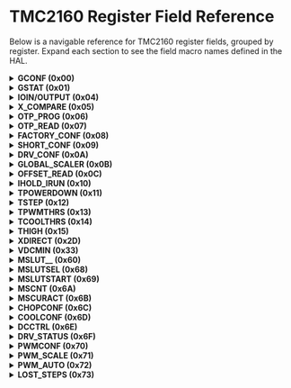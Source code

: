 <!-- markdownlint-disable MD033 -->
# TMC2160 Register Field Reference

Below is a navigable reference for TMC2160 register fields, grouped by register. Expand each section to see the field macro names defined in the HAL.

<details>
<summary><b>GCONF (0x00)</b></summary>

- **TMC2160_RECALIBRATE_FIELD**:  
  1 = Zero crossing recalibration during driver disable (via ENN or via TOFF setting)
- **TMC2160_FASTSTANDSTILL_FIELD**:  
  Timeout for step execution until standstill detection.  
  1 = Short time: 2^18 clocks  
  0 = Normal time: 2^20 clocks
- **TMC2160_EN_PWM_MODE_FIELD**:  
  1 = stealthChop voltage PWM mode enabled (depending on velocity thresholds). Switch from off to on state while in stand-still and at IHOLD = nominal IRUN current, only.
- **TMC2160_MULTISTEP_FILT_FIELD**:  
  1 = Enable step input filtering for stealthChop optimization with external step source (default = 1)
- **TMC2160_SHAFT_FIELD**:  
  1 = Inverse motor direction
- **TMC2160_DIAG0_ERROR__ONLY_WITH_SD_MODE_1__FIELD**:  
  1 = Enable DIAG0 active on driver errors: Over temperature (ot), short to GND (s2g), undervoltage chargepump (uv_cp). DIAG0 always shows the reset-status, i.e. is active low during reset condition.
- **TMC2160_DIAG0_OTPW__ONLY_WITH_SD_MODE_1__FIELD**:  
  1 = Enable DIAG0 active on driver over temperature prewarning (otpw)
- **TMC2160_DIAG0_STALL_FIELD**:  
  1 = Enable DIAG0 active on motor stall (set TCOOLTHRS before using this feature)
- **TMC2160_DIAG1_STALL_FIELD**:  
  1 = Enable DIAG1 active on motor stall (set TCOOLTHRS before using this feature)
- **TMC2160_DIAG1_INDEX_FIELD**:  
  1 = Enable DIAG1 active on index position (microstep look up table position 0)
- **TMC2160_DIAG1_ONSTATE_FIELD**:  
  1 = Enable DIAG1 active when chopper is on (for the coil which is in the second half of the fullstep)
- **TMC2160_DIAG1_STEPS_SKIPPED_FIELD**:  
  1 = Enable output toggle when steps are skipped in dcStep mode (increment of LOST_STEPS). Do not enable in conjunction with other DIAG1 options.
- **TMC2160_DIAG0_INT_PUSHPULL_FIELD**:  
  0 = DIAG0 is open collector output (active low)  
  1 = Enable DIAG0 push pull output (active high)
- **TMC2160_DIAG1_POSCOMP_PUSHPULL_FIELD**:  
  0 = DIAG1 is open collector output (active low)  
  1 = Enable DIAG1 push pull output (active high)
- **TMC2160_SMALL_HYSTERESIS_FIELD**:  
  Modifies TSTEP threshold hysteresis from 1/16 to 1/32 for finer velocity thresholding. Use for applications requiring reduced jitter sensitivity.
- **TMC2160_STOP_ENABLE_FIELD**:  
  Enables stop-on-stall function when using internal motion controller. 1 = Stop motor on stall event, 0 = Ignore stall event for stopping.
- **TMC2160_DIRECT_MODE_FIELD**:  
  Enables direct coil current mode. 1 = Bypass sequencer, use XDIRECT register for coil currents. 0 = Normal sequencer operation.
- **TMC2160_TEST_MODE_FIELD**:  
  Reserved for factory test mode. Should remain 0 during normal operation.
<!-- Add more field descriptions as you provide them -->
</details>

<details>
<summary><b>GSTAT (0x01)</b></summary>

- **TMC2160_RESET_FIELD**:  
  1 = Indicates that the IC has been reset. All registers have been cleared to reset values.
- **TMC2160_DRV_ERR_FIELD**:  
  1 = Indicates that the driver has been shut down due to overtemperature or short circuit detection. Read DRV_STATUS for details. The flag can only be cleared when the temperature is below the limit again.
- **TMC2160_UV_CP_FIELD**:  
  1 = Indicates an undervoltage on the charge pump. The driver is disabled during undervoltage. This flag is latched for information.

<blockquote>
<b>Note:</b> Re-write with '1' bit to clear respective flags.
</blockquote>
</details>

<details>
<summary><b>IOIN/OUTPUT (0x04)</b></summary>

- **TMC2160_STEP_FIELD**:  
  STEP input pin
- **TMC2160_DIR_FIELD**:  
  DIR input pin
- **TMC2160_DCEN_CFG4_FIELD**:  
  DCEN_CFG4 input pin
- **TMC2160_DCIN_CFG5_FIELD**:  
  DCIN_CFG5 input pin
- **TMC2160_DRV_ENN_FIELD**:  
  DRV_ENN input pin
- **TMC2160_DCO_CFG6_FIELD**:  
  DCO_CFG6 input pin
- **TMC2160_VERSION_FIELD**:  
  VERSION: 0x30 = first version of the IC
- **TMC2160_OUTPUT_PIN_POLARITY_FIELD**:  
  Identical numbers mean full digital compatibility.

</details>

<details>
<summary><b>X_COMPARE (0x05)</b></summary>

- TMC2160_X_COMPARE_FIELD

</details>

<details>
<summary><b>OTP_PROG (0x06)</b></summary>

- TMC2160_OTPBIT_FIELD
- TMC2160_OTPBYTE_FIELD
- TMC2160_OTPMAGIC_FIELD

</details>

<details>
<summary><b>OTP_READ (0x07)</b></summary>

- TMC2160_OTP_TBL_FIELD
- TMC2160_OTP_BBM_FIELD
- TMC2160_OTP_S2_LEVEL_FIELD
- TMC2160_OTP_FCLKTRIM_FIELD

</details>

<details>
<summary><b>FACTORY_CONF (0x08)</b></summary>

- TMC2160_FCLKTRIM_FIELD

</details>

<details>
<summary><b>SHORT_CONF (0x09)</b></summary>

- TMC2160_S2VS_LEVEL_FIELD
- TMC2160_S2GND_LEVEL_FIELD
- TMC2160_SHORTFILTER_FIELD
- TMC2160_SHORTDELAY_FIELD

</details>

<details>
<summary><b>DRV_CONF (0x0A)</b></summary>

- **TMC2160_BBMTIME_FIELD**:  
  BBMTIME: Break-Before make delay  
  0=shortest (100ns) ... 16 (200ns) ... 24=longest (375ns)  

  >24 not recommended, use BBMCLKS instead  
  _Hint:_ Choose the lowest setting safely covering the switching event in order to avoid bridge cross-conduction. Add roughly 30% of reserve.  
  _(Reset Default = 0)_
- **TMC2160_BBMCLKS_FIELD**:  
  BBMCLKS: Digital BBM time in clock cycles (typ. 83ns).  
  0..15: The longer setting rules (BBMTIME vs. BBMCLKS).  
  _(Reset Default: OTP 4 or 2)_
- **TMC2160_OTSELECT_FIELD**:  
  OTSELECT: Selection of over temperature level for bridge disable, switch on after cool down to 120°C / OTPW level.  
  00: 150°C  
  01: 143°C  
  10: 136°C (not recommended when VSA > 24V)  
  11: 120°C (not recommended, no hysteresis)  
  _Hint:_ Adapt overtemperature threshold as required to protect the MOSFETs or other components on the PCB.  
  _(Reset Default = %00)_
- **TMC2160_DRVSTRENGTH_FIELD**:  
  DRVSTRENGTH: Selection of gate driver current. Adapts the gate driver current to the gate charge of the external MOSFETs.  
  00: weak  
  01: weak+TC (medium above OTPW level)  
  10: medium  
  11: strong  
  _Hint:_ Choose the lowest setting giving slopes <100ns.  
  _(Reset Default = %10)_
- **TMC2160_FILT_ISENSE_FIELD**:  
  FILT_ISENSE: Filter time constant of sense amplifier to suppress ringing and coupling from second coil operation  
  00: low – 100ns  
  01: – 200ns  
  10: – 300ns  
  11: high – 400ns  
  _Hint:_ Increase setting if motor chopper noise occurs due to cross-coupling of both coils.  
  _(Reset Default = %00)_

</details>

<details>
<summary><b>GLOBAL_SCALER (0x0B)</b></summary>

- **TMC2160_GLOBAL_SCALER_FIELD**:  
  Global scaling of Motor current. This value is multiplied to the current scaling in order to adapt a drive to a certain motor type. This value should be chosen before tuning other settings, because it also influences chopper hysteresis.  
  0: Full Scale (or write 256)  
  1 ... 31: Not allowed for operation  
  32 ... 255: 32/256 ... 255/256 of maximum current.  
  _Hint:_ Values >128 recommended for best results.  
  _(Reset Default = 0)_

</details>

<details>
<summary><b>OFFSET_READ (0x0C)</b></summary>

- **TMC2160_OFFSET_READ_A_FIELD**:  
  Offset calibration result phase A (signed)
- **TMC2160_OFFSET_READ_B_FIELD**:  
  Offset calibration result phase B (signed)

</details>

<details>
<summary><b>IHOLD_IRUN (0x10)</b></summary>

- **TMC2160_IHOLD_FIELD**:  
  Standstill current (0=1/32...31=32/32). In combination with stealthChop mode, setting IHOLD=0 allows to choose freewheeling or coil short circuit for motor stand still.
- **TMC2160_IRUN_FIELD**:  
  Motor run current (0=1/32...31=32/32). _Hint:_ Choose sense resistors in a way, that normal IRUN is 16 to 31 for best microstep performance.
- **TMC2160_IHOLDDELAY_FIELD**:  
  Controls the number of clock cycles for motor power down after a motion as soon as standstill is detected (sts=1) and TPOWERDOWN has expired. The smooth transition avoids a motor jerk upon power down.  
  0: instant power down  
  1..15: Delay per current reduction step in multiple of 2^18 clocks

</details>

<details>
<summary><b>TPOWERDOWN (0x11)</b></summary>

- **TMC2160_TPOWERDOWN_FIELD**:  
  Sets the delay time after stand still (sts) of the motor to motor current power down. Time range is about 0 to 4 seconds.  
  **Attention:** A minimum setting of 2 is required to allow automatic tuning of stealthChop PWM_OFFS_AUTO.  
  _(Reset Default = 10)_  
  0...((2^8)-1) * 2^18 t_CLK

</details>

<details>
<summary><b>TSTEP (0x12)</b></summary>

- **TMC2160_TSTEP_FIELD**:  
  Actual measured time between two 1/256 microsteps derived from the step input frequency in units of 1/fCLK. Measured value is (2^20)-1 in case of overflow or stand still.  
  All TSTEP related thresholds use a hysteresis of 1/16 of the compare value to compensate for jitter in the clock or the step frequency. The flag _small_hysteresis_ modifies the hysteresis to a smaller value of 1/32.  
  (Txxx*15/16)-1 or (Txxx*31/32)-1 is used as a second compare value for each comparison value.  
  This means, that the lower switching velocity equals the calculated setting, but the upper switching velocity is higher as defined by the hysteresis setting.  
  In dcStep mode TSTEP will not show the mean velocity of the motor, but the velocities for each microstep, which may not be stable and thus does not represent the real motor velocity in case it runs slower than the target velocity.

</details>

<details>
<summary><b>TPWMTHRS (0x13)</b></summary>

- **TMC2160_TPWMTHRS_FIELD**:  
  This is the upper velocity for stealthChop voltage PWM mode.  
  TSTEP ≥ TPWMTHRS  
  - stealthChop PWM mode is enabled, if configured  
  - dcStep is disabled

</details>

<details>
<summary><b>TCOOLTHRS (0x14)</b></summary>

- **TMC2160_TCOOLTHRS_FIELD**:  
  This is the lower threshold velocity for switching on smart energy coolStep and stallGuard feature (unsigned).  
  Set this parameter to disable coolStep at low speeds, where it cannot work reliably. The stop on stall function (enable with sg_stop when using internal motion controller) and the stall output signal become enabled when exceeding this velocity. In non-dcStep mode, it becomes disabled again once the velocity falls below this threshold.  
  TCOOLTHRS ≥ TSTEP ≥ THIGH:  
  - coolStep is enabled, if configured  
  - stealthChop voltage PWM mode is disabled  
  TCOOLTHRS ≥ TSTEP  
  - Stop on stall is enabled, if configured  
  - Stall output signal (DIAG0/1) is enabled, if configured

</details>

<details>
<summary><b>THIGH (0x15)</b></summary>

- **TMC2160_THIGH_FIELD**:  
  This velocity setting allows velocity dependent switching into a different chopper mode and fullstepping to maximize torque (unsigned). The stall detection feature becomes switched off for 2-3 electrical periods whenever passing THIGH threshold to compensate for the effect of switching modes.  
  TSTEP ≤ THIGH:  
  - coolStep is disabled (motor runs with normal current scale)  
  - stealthChop voltage PWM mode is disabled  
  - If vhighchm is set, the chopper switches to chm=1 with TFD=0 (constant off time with slow decay, only).  
  - If vhighfs is set, the motor operates in fullstep mode and the stall detection becomes switched over to dcStep stall detection.

</details>

<details>
<summary><b>XDIRECT (0x2D)</b></summary>

- **TMC2160_XDIRECT_FIELD**:  
  This register is used in direct coil current mode, only (direct_mode = 1). It bypasses the internal sequencer. Specifies signed coil A current (bits 8..0) and coil B current (bits 24..16). In this mode, the current is scaled by IHOLD setting. Velocity based current regulation of stealthChop is not available in this mode. The automatic stealthChop current regulation will work only for low stepper motor velocities.  
  2x -255...+255

</details>

<details>
<summary><b>VDCMIN (0x33)</b></summary>

- **TMC2160_VDCMIN_FIELD**:  
  Automatic commutation dcStep minimum velocity. Enable dcStep by DCEN pin.  
  In this mode, the actual position is determined by the sensorless motor commutation and becomes fed back to the external motion controller. In case the motor becomes heavily loaded, VDCMIN is used as the minimum step velocity.  
  _Hint:_ Also set DCCTRL parameters in order to operate dcStep.  
  (Only bits 22...8 are used for value and for comparison)

</details>

<details>
<summary><b>MSLUT__ (0x60)</b></summary>
<ul>
<!-- Add field macros and descriptions here -->
</ul>
</details>

<details>
<summary><b>MSLUTSEL (0x68)</b></summary>
<ul>
<!-- Add field macros and descriptions here -->
</ul>
</details>

<details>
<summary><b>MSLUTSTART (0x69)</b></summary>
<ul>
<!-- Add field macros and descriptions here -->
</ul>
</details>

<details>
<summary><b>MSCNT (0x6A)</b></summary>
<ul>
<!-- Add field macros and descriptions here -->
</ul>
</details>

<details>
<summary><b>MSCURACT (0x6B)</b></summary>
<ul>
<!-- Add field macros and descriptions here -->
</ul>
</details>

<details>
<summary><b>CHOPCONF (0x6C)</b></summary>

- **TMC2160_DISS2VS_FIELD**:  
  Short to supply protection disable. 0: Short to VS protection is on, 1: Short to VS protection is disabled.
- **TMC2160_DISS2G_FIELD**:  
  Short to GND protection disable. 0: Short to GND protection is on, 1: Short to GND protection is disabled.
- **TMC2160_DEDGE_FIELD**:  
  Enable double edge step pulses. 1: Enable step impulse at each step edge to reduce step frequency requirement.
- **TMC2160_INTPOL_FIELD**:  
  Interpolation to 256 microsteps. 1: The actual microstep resolution (MRES) becomes extrapolated to 256 microsteps for smoothest motor operation (useful for STEP/DIR operation only).
- **TMC2160_MRES_FIELD**:  
  Microstep resolution. %0000: Native 256 microstep setting. Normally use this setting with the internal motion controller. %0001 ... %1000: 128, 64, 32, 16, 8, 4, 2, FULLSTEP. Reduced microstep resolution esp. for STEP/DIR operation. The resolution gives the number of microstep entries per sine quarter wave. The driver automatically uses microstep positions which result in a symmetrical wave when choosing a lower microstep resolution. step width=2*MRES [microsteps]
- **TMC2160_TPFD_FIELD**:  
  Passive fast decay time. TPFD allows dampening of motor mid-range resonances. Passive fast decay time setting controls duration of the fast decay phase inserted after bridge polarity change. Nclk=128*TPFD. %0000: Disable, %0001 ... %1111: 1 ... 15.
- **TMC2160_VHIGHCHM_FIELD**:  
  High velocity chopper mode. This bit enables switching to chm=1 and fd=0, when VHIGH is exceeded. This way, a higher velocity can be achieved. Can be combined with vhighfs=1. If set, the TOFF setting automatically becomes doubled during high velocity operation in order to avoid doubling of the chopper frequency.
- **TMC2160_VHIGHFS_FIELD**:  
  High velocity fullstep selection. This bit enables switching to fullstep, when VHIGH is exceeded. Switching takes place only at 45° position. The fullstep target current uses the current value from the microstep table at the 45° position.
- **TMC2160_TBL_FIELD**:  
  Blank time select. %00 ... %11: Set comparator blank time to 16, 24, 36 or 54 clocks. _Hint:_ %01 or %10 is recommended for most applications.
- **TMC2160_CHM_FIELD**:  
  Chopper mode. 0: Standard mode (spreadCycle), 1: Constant off time with fast decay time. Fast decay time is also terminated when the negative nominal current is reached. Fast decay is after on time.
- **TMC2160_DISFDCC_FIELD**:  
  Fast decay mode. chm=1: disfdcc=1 disables current comparator usage for termination of the fast decay cycle.
- **TMC2160_TFD_FIELD**:  
  TFD: MSB of fast decay time setting TFD.
- **TMC2160_HEND_FIELD**:  
  HEND: Hysteresis value. %0000 ... %1111: Hysteresis is -3, -2, -1, 0, 1, ..., 12 (1/512 of this setting adds to current setting). This is the hysteresis value which becomes used for the hysteresis chopper.
- **TMC2160_OFFSET_FIELD**:  
  OFFSET: Sine wave offset. %0000 ... %1111: Offset is -3, -2, -1, 0, 1, ..., 12. This is the sine wave offset and 1/512 of the value becomes added to the absolute value of each sine wave entry.
- **TMC2160_HSTRT_FIELD**:  
  HSTRT: Hysteresis start value added to HEND. %000 ... %111: Add 1, 2, ..., 8 to hysteresis low value HEND (1/512 of this setting adds to current setting). **Attention:** Effective HEND+HSTRT ≤ 16. _Hint:_ Hysteresis decrement is done each 16 clocks.
- **TMC2160_VSENSE_FIELD**:  
  **Bit 17 (Reserved):** Set to 0. This bit is reserved in TMC2160 and must remain cleared for proper operation.
- **TMC2160_TFD_FIELD**:  
  TFD [2..0]: Fast decay time setting. chm=1: Fast decay time setting %0000 ... %1111: Fast decay time setting TFD with Nclk=32*TFD (%0000: slow decay only).
- **TMC2160_TOFF_FIELD**:  
  TOFF off time and driver enable. Off time setting controls duration of slow decay phase Nclk=12 + 32*TOFF. %0000: Driver disable, all bridges off. %0001: 1 – use only with TBL ≥ 2. %0010 ... %1111: 2 ... 15.

</details>
<details>
<summary><b>COOLCONF (0x6D)</b></summary>

- **TMC2160_SFILT_FIELD**:  
  stallGuard2 filter enable. 0: Standard mode, high time resolution for stallGuard2. 1: Filtered mode, stallGuard2 signal updated for each four fullsteps (resp. six fullsteps for 3 phase motor) only to compensate for motor pole tolerances.
- **TMC2160_SGT_FIELD**:  
  stallGuard2 threshold value. This signed value controls stallGuard2 level for stall output and sets the optimum measurement range for readout. A lower value gives a higher sensitivity. Zero is the starting value working with most motors. -64 to +63: A higher value makes stallGuard2 less sensitive and requires more torque to indicate a stall.
- **TMC2160_SEIMIN_FIELD**:  
  minimum current for smart current control. 0: 1/2 of current setting (IRUN), 1: 1/4 of current setting (IRUN).
- **TMC2160_SEDN_FIELD**:  
  current down step speed. %00: For each 32 stallGuard2 values decrease by one. %01: For each 8 stallGuard2 values decrease by one. %10: For each 2 stallGuard2 values decrease by one. %11: For each stallGuard2 value decrease by one.
- **TMC2160_SEMAX_FIELD**:  
  stallGuard2 hysteresis value for smart current control. If the stallGuard2 result is equal to or above (SEMIN+SEMAX+1)*32, the motor current becomes decreased to save energy. %0000 ... %1111: 0 ... 15.
- **TMC2160_SEUP_FIELD**:  
  current up step width. Current increment steps per measured stallGuard2 value. %00 ... %11: 1, 2, 4, 8.
- **TMC2160_SEMIN_FIELD**:  
  minimum stallGuard2 value for smart current control and smart current enable. If the stallGuard2 result falls below SEMIN*32, the motor current becomes increased to reduce motor load angle. %0000: smart current control coolStep off. %0001 ... %1111: 1 ... 15.

</details>

<details>
<summary><b>DCCTRL (0x6E)</b></summary>

- **TMC2160_DCCTRL_FIELD**:  
  dcStep (DC) automatic commutation configuration register (enable via pin DCEN or via VDCMIN):  
  bit 9...0: **DC_TIME**: Upper PWM on time limit for commutation (DC_TIME 1/fCLK). Set slightly above effective blank time TBL.  
  bit 23...16: **DC_SG**: Max. PWM on time for step loss detection using dcStep stallGuard2 in dcStep mode. (DC_SG 16/fCLK)  
  Set slightly higher than DC_TIME16  
  0=disable  
  _Hint:_ Using a higher microstep resolution or interpolated operation, dcStep delivers a better stallGuard signal.  
  DC_SG is also available above VHIGH if vhighfs is activated. For best result also set vhighchm.

</details>

<details>
<summary><b>DRV_STATUS (0x6F)</b></summary>

- **TMC2160_STST_FIELD**:  
  Standstill indicator. This flag indicates motor stand still in each operation mode. This occurs 2^20 clocks after the last step pulse.
- **TMC2160_OLB_FIELD**:  
  Open load indicator phase B. 1: Open load detected on phase A or B. _Hint:_ This is just an informative flag. The driver takes no action upon it. False detection may occur in fast motion and standstill. Check during slow motion, only.
- **TMC2160_OLA_FIELD**:  
  Open load indicator phase A. 1: Open load detected on phase A or B. _Hint:_ This is just an informative flag. The driver takes no action upon it. False detection may occur in fast motion and standstill. Check during slow motion, only.
- **TMC2160_S2GB_FIELD**:  
  Short to ground indicator phase B. 1: Short to GND detected on phase A or B. The driver becomes disabled. The flags stay active, until the driver is disabled by software (TOFF=0) or by the ENN input.
- **TMC2160_S2GA_FIELD**:  
  Short to ground indicator phase A. 1: Short to GND detected on phase A or B. The driver becomes disabled. The flags stay active, until the driver is disabled by software (TOFF=0) or by the ENN input.
- **TMC2160_OTPW_FIELD**:  
  Overtemperature pre-warning flag. 1: Overtemperature pre-warning threshold is exceeded. The overtemperature pre-warning flag is common for both bridges.
- **TMC2160_OT_FIELD**:  
  Overtemperature flag. 1: Overtemperature limit has been reached. Drivers become disabled until otpw is also cleared due to cooling down of the IC. The overtemperature flag is common for both bridges.
- **TMC2160_STALLGUARD_FIELD**:  
  stallGuard2 status. 1: Motor stall detected (SG_RESULT=0) or dcStep stall in dcStep mode.
- **TMC2160_CS_ACTUAL_FIELD**:  
  Actual motor current / smart energy current. Actual current control scaling, for monitoring smart energy current scaling controlled via settings in register COOLCONF, or for monitoring the function of the automatic current scaling.
- **TMC2160_FSACTIVE_FIELD**:  
  Full step active indicator. 1: Indicates that the driver has switched to fullstep as defined by chopper mode settings and velocity thresholds.
- **TMC2160_STEALTH_FIELD**:  
  stealthChop indicator. 1: Driver operates in stealthChop mode.
- **TMC2160_S2VSB_FIELD**:  
  Short to supply indicator phase B. 1: Short to supply detected on phase A or B. The driver becomes disabled. The flags stay active, until the driver is disabled by software (TOFF=0) or by the ENN input. Sense resistor voltage drop is included in the measurement!
- **TMC2160_S2VSA_FIELD**:  
  Short to supply indicator phase A. 1: Short to supply detected on phase A or B. The driver becomes disabled. The flags stay active, until the driver is disabled by software (TOFF=0) or by the ENN input. Sense resistor voltage drop is included in the measurement!
- **TMC2160_SG_RESULT_FIELD**:  
  stallGuard2 result respectively PWM on time for coil A in standstill for motor temperature detection. Mechanical load measurement: The stallGuard2 result gives a means to measure mechanical motor load. A higher value means lower mechanical load. A value of 0 signals highest load. With optimum SGT setting, this is an indicator for a motor stall. The stall detection compares SG_RESULT to 0 in order to detect a stall. SG_RESULT is used as a base for coolStep operation, by comparing it to a programmable upper and a lower limit. It is not applicable in stealthChop mode. stallGuard2 works best with microstep operation or dcStep. Temperature measurement: In standstill, no stallGuard2 result can be obtained. SG_RESULT shows the chopper on-time for motor coil A instead. Move the motor to a determined microstep position at a certain current setting to get a rough estimation of motor temperature by a reading the chopper on-time. As the motor heats up, its coil resistance rises, resulting in longer chopper on-time intervals.

</details>

<details>
<summary><b>PWMCONF (0x70)</b></summary>

- **TMC2160_PWMCONF_FIELD**:  
  Voltage PWM mode chopper configuration.  
  _See separate table!_  
  _(Reset default=0xC40C001E)_

</details>

<details>
<summary><b>PWM_SCALE (0x71)</b></summary>

- **TMC2160_PWM_SCALE_SUM_FIELD**:  
  Actual PWM duty cycle. This value is used for scaling the values CUR_A and CUR_B read from the sine wave table. (0...255)
- **TMC2160_PWM_SCALE_AUTO_FIELD**:  
  9 Bit signed offset added to the calculated PWM duty cycle. This is the result of the automatic amplitude regulation based on current measurement. (signed -255...+255)

</details>

<details>
<summary><b>PWM_AUTO (0x72)</b></summary>

- **TMC2160_PWM_OFS_AUTO_FIELD**:  
  Automatically determined offset value (0...255)
- **TMC2160_PWM_GRAD_AUTO_FIELD**:  
  Automatically determined gradient value (0...255)

</details>

<details>
<summary><b>LOST_STEPS (0x73)</b></summary>

- **TMC2160_LOST_STEPS_FIELD**:  
  Number of input steps skipped due to higher load in dcStep operation, if step input does not stop when DC_OUT is low. This counter wraps around after 2^20 steps. Counts up or down depending on direction. Only with SDMODE=1.

</details>
